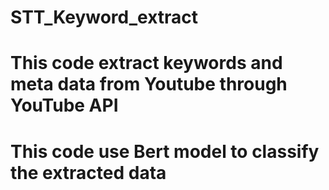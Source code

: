 # STT_Keyword_extract
# This code extract keywords and meta data from Youtube through YouTube API
# This code use Bert model to classify the extracted data
